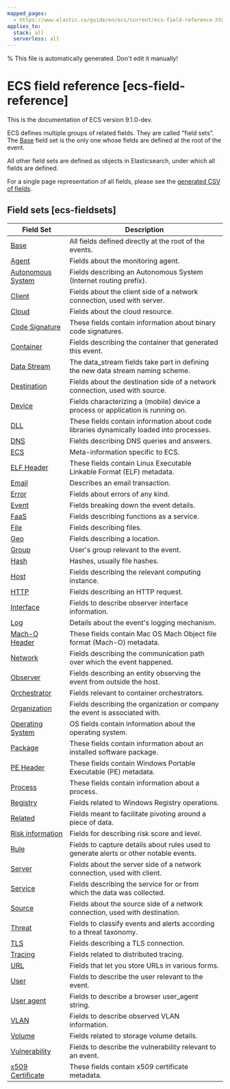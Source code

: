 ```yaml
---
mapped_pages:
  - https://www.elastic.co/guide/en/ecs/current/ecs-field-reference.html
applies_to:
  stack: all
  serverless: all
---
```


% This file is automatically generated. Don't edit it manually!

# ECS field reference [ecs-field-reference]

This is the documentation of ECS version 9.1.0-dev.

ECS defines multiple groups of related fields. They are called "field sets". The [Base](/reference/ecs-base.md) field set is the only one whose fields are defined at the root of the event.

All other field sets are defined as objects in Elasticsearch, under which all fields are defined.

For a single page representation of all fields, please see the [generated CSV of fields](https://github.com/elastic/ecs/blob/master/generated/csv/fields.csv).


## Field sets [ecs-fieldsets]

| Field Set | Description |
| --- | --- |
| [Base](/reference/ecs-base.md) | All fields defined directly at the root of the events. |
| [Agent](/reference/ecs-agent.md) | Fields about the monitoring agent. |
| [Autonomous System](/reference/ecs-as.md) | Fields describing an Autonomous System (Internet routing prefix). |
| [Client](/reference/ecs-client.md) | Fields about the client side of a network connection, used with server. |
| [Cloud](/reference/ecs-cloud.md) | Fields about the cloud resource. |
| [Code Signature](/reference/ecs-code_signature.md) | These fields contain information about binary code signatures. |
| [Container](/reference/ecs-container.md) | Fields describing the container that generated this event. |
| [Data Stream](/reference/ecs-data_stream.md) | The data_stream fields take part in defining the new data stream naming scheme. |
| [Destination](/reference/ecs-destination.md) | Fields about the destination side of a network connection, used with source. |
| [Device](/reference/ecs-device.md) | Fields characterizing a (mobile) device a process or application is running on. |
| [DLL](/reference/ecs-dll.md) | These fields contain information about code libraries dynamically loaded into processes. |
| [DNS](/reference/ecs-dns.md) | Fields describing DNS queries and answers. |
| [ECS](/reference/ecs-ecs.md) | Meta-information specific to ECS. |
| [ELF Header](/reference/ecs-elf.md) | These fields contain Linux Executable Linkable Format (ELF) metadata. |
| [Email](/reference/ecs-email.md) | Describes an email transaction. |
| [Error](/reference/ecs-error.md) | Fields about errors of any kind. |
| [Event](/reference/ecs-event.md) | Fields breaking down the event details. |
| [FaaS](/reference/ecs-faas.md) | Fields describing functions as a service. |
| [File](/reference/ecs-file.md) | Fields describing files. |
| [Geo](/reference/ecs-geo.md) | Fields describing a location. |
| [Group](/reference/ecs-group.md) | User's group relevant to the event. |
| [Hash](/reference/ecs-hash.md) | Hashes, usually file hashes. |
| [Host](/reference/ecs-host.md) | Fields describing the relevant computing instance. |
| [HTTP](/reference/ecs-http.md) | Fields describing an HTTP request. |
| [Interface](/reference/ecs-interface.md) | Fields to describe observer interface information. |
| [Log](/reference/ecs-log.md) | Details about the event's logging mechanism. |
| [Mach-O Header](/reference/ecs-macho.md) | These fields contain Mac OS Mach Object file format (Mach-O) metadata. |
| [Network](/reference/ecs-network.md) | Fields describing the communication path over which the event happened. |
| [Observer](/reference/ecs-observer.md) | Fields describing an entity observing the event from outside the host. |
| [Orchestrator](/reference/ecs-orchestrator.md) | Fields relevant to container orchestrators. |
| [Organization](/reference/ecs-organization.md) | Fields describing the organization or company the event is associated with. |
| [Operating System](/reference/ecs-os.md) | OS fields contain information about the operating system. |
| [Package](/reference/ecs-package.md) | These fields contain information about an installed software package. |
| [PE Header](/reference/ecs-pe.md) | These fields contain Windows Portable Executable (PE) metadata. |
| [Process](/reference/ecs-process.md) | These fields contain information about a process. |
| [Registry](/reference/ecs-registry.md) | Fields related to Windows Registry operations. |
| [Related](/reference/ecs-related.md) | Fields meant to facilitate pivoting around a piece of data. |
| [Risk information](/reference/ecs-risk.md) | Fields for describing risk score and level. |
| [Rule](/reference/ecs-rule.md) | Fields to capture details about rules used to generate alerts or other notable events. |
| [Server](/reference/ecs-server.md) | Fields about the server side of a network connection, used with client. |
| [Service](/reference/ecs-service.md) | Fields describing the service for or from which the data was collected. |
| [Source](/reference/ecs-source.md) | Fields about the source side of a network connection, used with destination. |
| [Threat](/reference/ecs-threat.md) | Fields to classify events and alerts according to a threat taxonomy. |
| [TLS](/reference/ecs-tls.md) | Fields describing a TLS connection. |
| [Tracing](/reference/ecs-tracing.md) | Fields related to distributed tracing. |
| [URL](/reference/ecs-url.md) | Fields that let you store URLs in various forms. |
| [User](/reference/ecs-user.md) | Fields to describe the user relevant to the event. |
| [User agent](/reference/ecs-user_agent.md) | Fields to describe a browser user_agent string. |
| [VLAN](/reference/ecs-vlan.md) | Fields to describe observed VLAN information. |
| [Volume](/reference/ecs-volume.md) | Fields related to storage volume details. |
| [Vulnerability](/reference/ecs-vulnerability.md) | Fields to describe the vulnerability relevant to an event. |
| [x509 Certificate](/reference/ecs-x509.md) | These fields contain x509 certificate metadata. |
